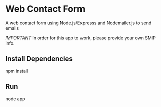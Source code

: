 # Web Contact Form

A web contact form using Node.js/Expresss and Nodemailer.js to send emails

*IMPORTANT*
In order for this app to work, please provide your own SMIP info.

## Install Dependencies

npm install

## Run

node app
